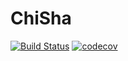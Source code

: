 # ChiSha
[![Build Status](https://travis-ci.org/Abingcbc/ChiSha.svg?branch=master)](https://travis-ci.org/Abingcbc/ChiSha)
[![codecov](https://codecov.io/gh/Abingcbc/ChiSha/branch/master/graph/badge.svg)](https://codecov.io/gh/Abingcbc/ChiSha)